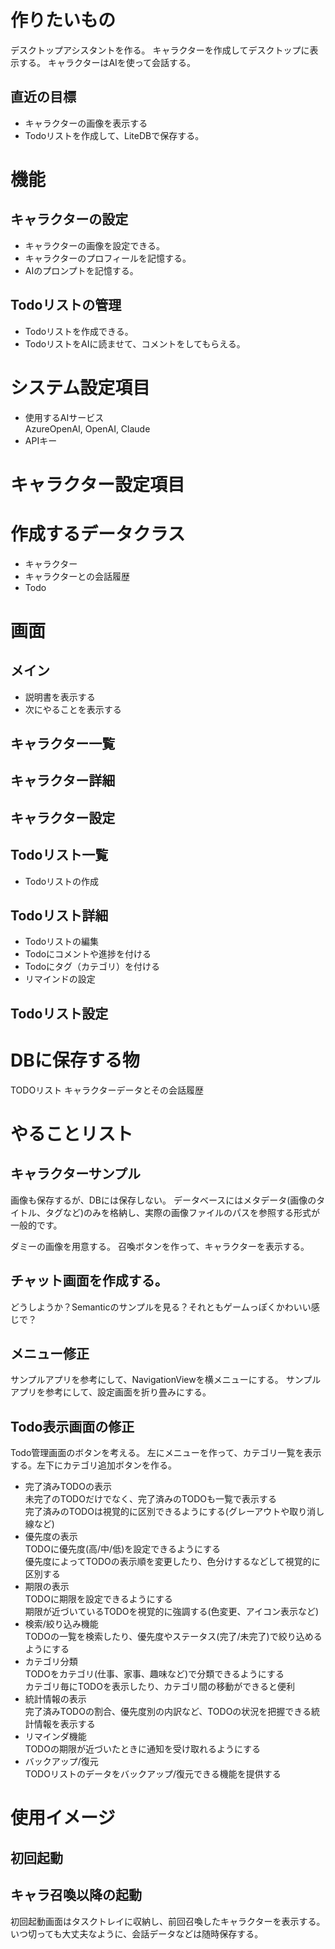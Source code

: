 ﻿# 作りたいもの
デスクトップアシスタントを作る。
キャラクターを作成してデスクトップに表示する。
キャラクターはAIを使って会話する。

## 直近の目標
- キャラクターの画像を表示する
- Todoリストを作成して、LiteDBで保存する。

# 機能
## キャラクターの設定
- キャラクターの画像を設定できる。
- キャラクターのプロフィールを記憶する。
- AIのプロンプトを記憶する。

## Todoリストの管理
- Todoリストを作成できる。
- TodoリストをAIに読ませて、コメントをしてもらえる。

# システム設定項目
- 使用するAIサービス  
AzureOpenAI, OpenAI, Claude
- APIキー

# キャラクター設定項目

# 作成するデータクラス
- キャラクター
- キャラクターとの会話履歴
- Todo

# 画面
## メイン
- 説明書を表示する
- 次にやることを表示する
## キャラクター一覧
## キャラクター詳細
## キャラクター設定
## Todoリスト一覧
- Todoリストの作成
## Todoリスト詳細
- Todoリストの編集
- Todoにコメントや進捗を付ける
- Todoにタグ（カテゴリ）を付ける
- リマインドの設定
## Todoリスト設定


# DBに保存する物
TODOリスト
キャラクターデータとその会話履歴


# やることリスト

## キャラクターサンプル
画像も保存するが、DBには保存しない。
データベースにはメタデータ(画像のタイトル、タグなど)のみを格納し、実際の画像ファイルのパスを参照する形式が一般的です。

ダミーの画像を用意する。
召喚ボタンを作って、キャラクターを表示する。

## チャット画面を作成する。
どうしようか？Semanticのサンプルを見る？それともゲームっぽくかわいい感じで？

## メニュー修正
サンプルアプリを参考にして、NavigationViewを横メニューにする。
サンプルアプリを参考にして、設定画面を折り畳みにする。





## Todo表示画面の修正
Todo管理画面のボタンを考える。
左にメニューを作って、カテゴリ一覧を表示する。左下にカテゴリ追加ボタンを作る。

- 完了済みTODOの表示  
未完了のTODOだけでなく、完了済みのTODOも一覧で表示する  
完了済みのTODOは視覚的に区別できるようにする(グレーアウトや取り消し線など)
- 優先度の表示  
TODOに優先度(高/中/低)を設定できるようにする  
優先度によってTODOの表示順を変更したり、色分けするなどして視覚的に区別する
- 期限の表示  
TODOに期限を設定できるようにする  
期限が近づいているTODOを視覚的に強調する(色変更、アイコン表示など)
- 検索/絞り込み機能  
TODOの一覧を検索したり、優先度やステータス(完了/未完了)で絞り込めるようにする
- カテゴリ分類  
TODOをカテゴリ(仕事、家事、趣味など)で分類できるようにする  
カテゴリ毎にTODOを表示したり、カテゴリ間の移動ができると便利
- 統計情報の表示  
完了済みTODOの割合、優先度別の内訳など、TODOの状況を把握できる統計情報を表示する
- リマインダ機能  
TODOの期限が近づいたときに通知を受け取れるようにする
- バックアップ/復元  
TODOリストのデータをバックアップ/復元できる機能を提供する

# 使用イメージ
## 初回起動
## キャラ召喚以降の起動
初回起動画面はタスクトレイに収納し、前回召喚したキャラクターを表示する。
いつ切っても大丈夫なように、会話データなどは随時保存する。

